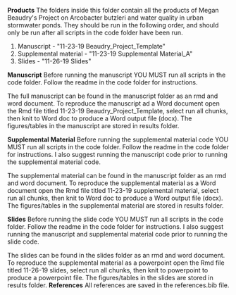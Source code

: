 __Products__
The folders inside this folder contain all the products of Megan Beaudry's Project on Arcobacter butzleri and water quality in urban stormwater ponds. 
They should be run in the following order, and should only be run after all scripts in the code folder have been run.
1. Manuscript - "11-23-19 Beaudry_Project_Template"
2. Supplemental material - "11-23-19 Supplemental Material_A"
3. Slides - "11-26-19 Slides"

__Manuscript__
Before running the manuscript YOU MUST run all scripts in the code folder. Follow the readme in the code folder for instructions.

The full manuscript can be found in the manuscript folder as an rmd and word document. To reproduce the manuscript ad a Word document open the Rmd file titled 11-23-19 Beaudry_Project_Template, select run all chunks, then knit to Word doc to produce a Word output file (docx). The figures/tables in the manuscript are stored in results folder. 

__Supplemental Material__
Before running the supplemental material code YOU MUST run all scripts in the code folder. Follow the readme in the code folder for instructions. I also suggest running the manuscript code prior to running the supplemental material code.

The supplemental material can be found in the manuscript folder as an rmd and word document. To reproduce the supplemental material as a Word document open the Rmd file titled 11-23-19 supplemental material, select run all chunks, then knit to Word doc to produce a Word output file (docx). The figures/tables in the supplemental material are stored in results folder. 

__Slides__
Before running the slide code YOU MUST run all scripts in the code folder. Follow the readme in the code folder for instructions. I also suggest running the manuscript and supplemental material  code prior to running the slide code.

The slides can be found in the slides folder as an rmd and word document. To reproduce the supplemental material as a powerpoint open the Rmd file titled 11-26-19 slides, select run all chunks, then knit to powerpoint to produce a powerpoint file. The figures/tables in the slides are stored in results folder. 
__References__
All references are saved in the references.bib file. 